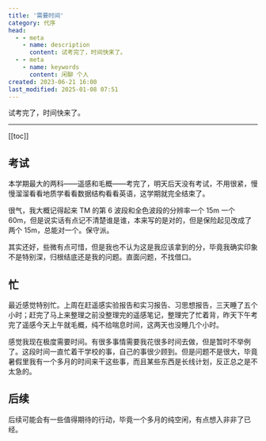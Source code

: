 ```yaml
---
title: '需要时间'
category: 代序
head:
  - - meta
    - name: description
      content: 试考完了，时间快来了。
  - - meta
    - name: keywords
      content: 闲聊 个人
created: 2023-06-21 16:00
last_modified: 2025-01-08 07:51
---
```


试考完了，时间快来了。

---

[[toc]]

## 考试

本学期最大的两科——遥感和毛概——考完了，明天后天没有考试，不用很紧，慢慢溜溜看看地质学看看数据结构看看英语，这学期就完全结束了。

很气，我大概记得起来 TM 的第 6 波段和全色波段的分辨率一个 15m 一个 60m，但是说实话有点记不清楚谁是谁，本来写的是对的，但是保险起见改成了两个 15m，总能对一个。保守派。

其实还好，些微有点可惜，但是我也不认为这是我应该拿到的分，毕竟我确实印象不是特别深，归根结底还是我的问题。直面问题，不找借口。

## 忙

最近感觉特别忙。上周在赶遥感实验报告和实习报告、习思想报告，三天睡了五个小时；赶完了马上来整理之前没整理完的遥感笔记，整理完了忙着背，昨天下午考完了遥感今天上午就毛概，纯不给喘息时间，这两天也没睡几个小时。

感觉我现在极度需要时间。有很多事情需要我花很多时间去做，但是暂时不举例了。这段时间一直忙着干学校的事，自己的事很少顾到。但是问题不是很大，毕竟暑假里我有一个多月的时间来干这些事，而且某些东西是长线计划，反正总之是不太急的。

## 后续

后续可能会有一些值得期待的行动，毕竟一个多月的纯空闲，有点想入非非了已经。
